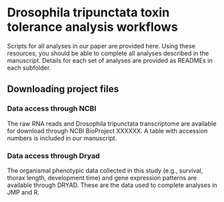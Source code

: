 # Drosophila tripunctata toxin tolerance analysis workflows
Scripts for all analyses in our paper are provided here. Using these resources, you should be able to complete all analyses described in the manuscript. Details for each set of analyses are provided as READMEs in each subfolder.
## Downloading project files
### Data access through NCBI
The raw RNA reads and Drosophila tripunctata transcriptome are available for download through NCBI BioProject XXXXXX. A table with accession numbers is included in our manuscript.
### Data access through Dryad
The organismal phenotypic data collected in this study (e.g., survival, thorax length, development time) and gene expression patterns are available through DRYAD. These are the data used to complete analyses in JMP and R.

